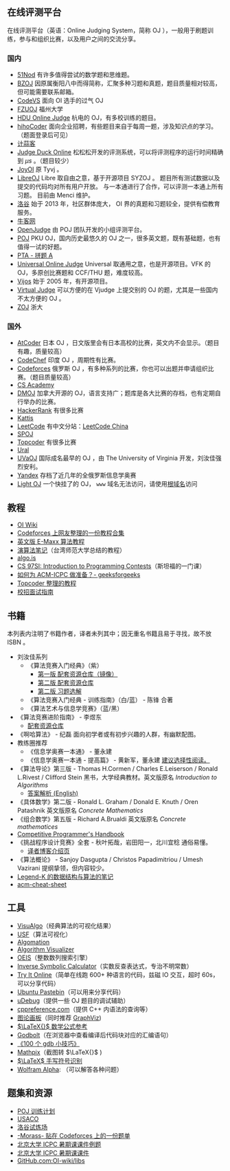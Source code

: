 ## 在线评测平台

在线评测平台（英语：Online Judging System，简称 OJ ），一般用于刷题训练，参与和组织比赛，以及用户之间的交流分享。

### 国内

-   [51Nod](https://www.51nod.com/)
    有许多值得尝试的数学题和思维题。
-   [BZOJ](https://www.lydsy.com/JudgeOnline/)
    因原属衡阳八中而得简称，汇聚多种习题和真题，题目质量相对较高，但可能需要联系邮箱。
-   [CodeVS](http://www.codevs.cn/)
    面向 OI 选手的过气 OJ
-   [FZUOJ](http://acm.fzu.edu.cn/)
    福州大学
-   [HDU Online Judge](http://acm.hdu.edu.cn/)
    杭电的 OJ，有多校训练的题目。
-   [hihoCoder](https://hihocoder.com/)
    面向企业招聘，有些题目来自于每周一题，涉及知识点的学习。（题面登录后可见）
-   [计蒜客](https://www.jisuanke.com/)
-   [Judge Duck Online](https://duck.ac/)
    松松松开发的评测系统，可以将评测程序的运行时间精确到 $\mu s$ 。（题目较少）
-   [JoyOI](http://www.joyoi.cn/)
    原 Tyvj 。
-   [LibreOJ](https://loj.ac/)
    Libre 取自由之意，基于开源项目 SYZOJ 。
    题目所有测试数据以及提交的代码均对所有用户开放。
    与一本通进行了合作，可以评测一本通上所有习题。
    目前由 Menci 维护。
-   [洛谷](https://www.luogu.org/)
    始于 2013 年，社区群体庞大， OI 界的真题和习题较全，提供有偿教育服务。
-   [牛客网](https://www.nowcoder.com/)
-   [OpenJudge](http://openjudge.cn/)
    由 POJ 团队开发的小组评测平台。
-   [POJ](http://poj.org/)
    PKU OJ，国内历史最悠久的 OJ 之一，很多英文题，既有基础题，也有值得一试的好题。
-   [PTA - 拼题 A](https://pintia.cn/)
-   [Universal Online Judge](http://uoj.ac/)
    Universal 取通用之意，也是开源项目。VFK 的 OJ，多原创比赛题和 CCF/THU 题，难度较高。
-   [Vijos](https://vijos.org/)
    始于 2005 年，有开源项目。
-   [Virtual Judge](https://vjudge.net/)
    可以方便的在 Vjudge 上提交别的 OJ 的题，尤其是一些国内不太方便的 OJ 。
-   [ZOJ](http://acm.zju.edu.cn/onlinejudge/)
    浙大

### 国外

-   [AtCoder](https://atcoder.jp/)
    日本 OJ ，日文版里会有日本高校的比赛，英文内不会显示。（题目有趣，质量较高）
-   [CodeChef](https://codechef.com/)
    印度 OJ ，周期性有比赛。
-   [Codeforces](https://codeforces.com/)
    俄罗斯 OJ ，有多种系列的比赛，你也可以出题并申请组织比赛。（题目质量较高）
-   [CS Academy](https://csacademy.com/)
-   [DMOJ](https://dmoj.ca/)
    加拿大开源的 OJ，语言支持广；题库是各大比赛的存档，也有定期自行举办的比赛。
-   [HackerRank](https://www.hackerrank.com/)
    有很多比赛
-   [Kattis](https://open.kattis.com/)
-   [LeetCode](https://leetcode.com/)
    有中文分站：[LeetCode China](https://leetcode-cn.com/)
-   [SPOJ](http://www.spoj.com)
-   [Topcoder](https://www.topcoder.com/)
    有很多比赛
-   [Ural](http://acm.timus.ru/)
-   [UVaOJ](https://uva.onlinejudge.org/)
    国际成名最早的 OJ ，由 The University of Virginia 开发，刘汝佳强烈安利。
-   [Yandex](https://contest.yandex.ru/)
    存档了近几年的全俄罗斯信息学奥赛
-   [Light OJ](http://lightoj.com)
    一个快挂了的 OJ， `www` 域名无法访问，请使用[根域名](http://lightoj.com)访问

## 教程

-   [OI Wiki](https://oi-wiki.org)
-   [Codeforces 上网友整理的一份教程合集](http://codeforces.com/blog/entry/57282)
-   [英文版 E-Maxx 算法教程](https://cp-algorithms.com/)
-   [演算法笔记](http://www.csie.ntnu.edu.tw/~u91029/)（台湾师范大学总结的教程）
-   [algo.is](https://algo.is/t-414-aflv-competitive-programming-course-2016/)
-   [CS 97SI: Introduction to Programming Contests](http://web.stanford.edu/class/cs97si/)（斯坦福的一门课）
-   [如何为 ACM-ICPC 做准备？- geeksforgeeks](https://www.geeksforgeeks.org/how-to-prepare-for-acm-icpc/)
-   [Topcoder 整理的教程](https://www.topcoder.com/community/competitive-programming/tutorials/)
-   [校招面试指南](https://github.com/jwasham/coding-interview-university)

## 书籍

本列表内注明了书籍作者，译者未列其中；因无重名书籍且易于寻找，故不放 ISBN 。

-   刘汝佳系列
    -   《算法竞赛入门经典》（紫）
        -   [第一版 配套资源仓库（镜像）](https://github.com/sukhoeing/aoapc-book/)
        -   [第二版 配套资源仓库](https://github.com/aoapc-book/aoapc-bac2nd)
        -   [第二版 习题选解](https://github.com/sukhoeing/aoapc-bac2nd-keys)
    -   《算法竞赛入门经典 - 训练指南》（白/蓝） - 陈锋 合著
    -   《算法艺术与信息学竞赛》（蓝/黑）
-   《算法竞赛进阶指南》 - 李煜东
    -   [配套资源仓库](https://github.com/lydrainbowcat/tedukuri)
-   《啊哈算法》 - 纪磊
    面向初学者或有初步兴趣的人群，有幽默配图。
-   教练圈推荐
    -   《信息学奥赛一本通》 - 董永建
    -   《信息学奥赛一本通 - 提高篇》 - 黄新军，董永建
    [建议选择性阅读。](https://www.zhihu.com/question/292926937)
-   《算法导论》第三版 - Thomas H.Cormen / Charles E.Leiserson / Ronald L.Rivest / Clifford Stein 
    黑书，大学经典教材。英文版原名 _Introduction to Algorithms_
    -   [答案解析 (English)](https://github.com/walkccc/CLRS)
-   《具体数学》第二版 - Ronald L. Graham / Donald E. Knuth / Oren Patashnik 
    英文版原名 _Concrete Mathematics_
-   《组合数学》第五版 - Richard A.Brualdi 
    英文版原名 _Concrete mathematices_
-   [Competitive Programmer's Handbook](https://cses.fi/book/index.html)
-   《挑战程序设计竞赛》全套 - 秋叶拓哉，岩田阳一，北川宜稔
    通俗易懂。
    -   [译者博客介绍页](http://blog.watashi.ws/2382/pccb-etc/)
-   《算法概论》 - Sanjoy Dasgupta / Christos Papadimitriou / Umesh Vazirani
    提纲挚领，但内容较少。
-   [Legend-K 的数据结构与算法的笔记](http://www.legend-k.com/Algorithm/Algorithm.pdf)
-   [acm-cheat-sheet](https://github.com/soulmachine/acm-cheat-sheet)

## 工具

-   [VisuAlgo](https://visualgo.net/en)（经典算法的可视化结果）
-   [USF](https://www.cs.usfca.edu/~galles/visualization/)（算法可视化）
-   [Algomation](http://www.algomation.com/)
-   [Algorithm Visualizer](http://algorithm-visualizer.org)
-   [OEIS](https://oeis.org)（整数数列搜索引擎）
-   [Inverse Symbolic Calculator](http://wayback.cecm.sfu.ca/projects/ISC/ISCmain.html)（实数反查表达式，专治不明常数）
-   [Try It Online](https://tio.run)（简单在线跑 600+ 种语言的代码，兹磁 IO 交互，超时 60s，可以分享代码）
-   [Ubuntu Pastebin](https://paste.ubuntu.com)（可以用来分享代码）
-   [uDebug](https://www.udebug.com)（提供一些 OJ 题目的调试辅助）
-   [cppreference.com](https://zh.cppreference.com/w/)（提供 C++ 内语法的查询等）
-   [图论画板](https://csacademy.com/app/graph_editor/)（同时推荐 [GraphViz](http://www.graphviz.org/))
-   [$\LaTeX{}$ 数学公式参考](http://www.mohu.org/info/symbols/symbols.htm)
-   [Godbolt](https://godbolt.org/)（在浏览器中查看编译后代码块对应的汇编语句）
-   [《100 个 gdb 小技巧》](https://github.com/hellogcc/100-gdb-tips)
-   [Mathpix](https://mathpix.com/)（截图转 $\LaTeX{}$ )
-   [$\LaTeX$ 手写符号识别](http://detexify.kirelabs.org/classify.html)
-   [Wolfram Alpha](https://www.wolframalpha.com/): （可以解答各种问题）

## 题集和资源

-   [POJ 训练计划](http://blog.csdn.net/skywalkert/article/details/46594541)
-   [USACO](http://train.usaco.org/usacogate)
-   [洛谷试炼场](https://www.luogu.org/training/mainpage)
-   [-Morass- 贴在 Codeforces 上的一份题单](https://codeforces.com/blog/entry/55274)
-   [北京大学 ICPC 暑期课课件例题](https://vjudge.net/article/446)
-   [北京大学 ICPC 暑期课课件](https://lib-pku.github.io/#acm-icpc%E6%9A%91%E6%9C%9F%E8%AF%BE)
-   [GitHub.com:OI-wiki/libs](https://github.com/OI-wiki/libs)

